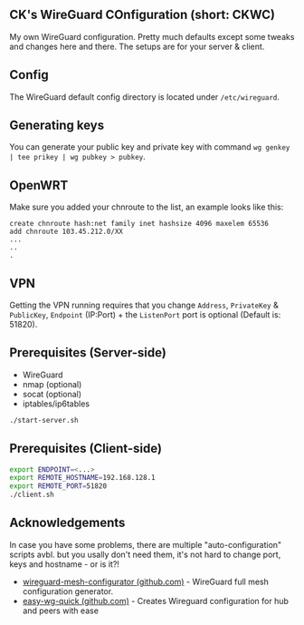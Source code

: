 ## CK's WireGuard COnfiguration (short: CKWC)

My own WireGuard configuration. Pretty much defaults except some tweaks and changes here and there. The setups are for your server & client.


## Config

The WireGuard default config directory is located under `/etc/wireguard`. 


## Generating keys

You can generate your public key and private key with command `wg genkey | tee prikey | wg pubkey > pubkey`.


## OpenWRT

Make sure you added your chnroute to the list, an example looks like this:
```
create chnroute hash:net family inet hashsize 4096 maxelem 65536
add chnroute 103.45.212.0/XX
...
..
.
```


## VPN

Getting the VPN running requires that you change `Address`, `PrivateKey` & `PublicKey`, `Endpoint` (IP:Port) + the `ListenPort` port is optional (Default is: 51820).

## Prerequisites (Server-side)

* WireGuard
* nmap (optional)
* socat (optional)
* iptables/ip6tables

```sh
./start-server.sh
```

## Prerequisites (Client-side)

```sh
export ENDPOINT=<...>
export REMOTE_HOSTNAME=192.168.128.1
export REMOTE_PORT=51820
./client.sh
```

## Acknowledgements

In case you have some problems, there are multiple "auto-configuration" scripts avbl. but you usally don't need them, it's not hard to change port, keys and hostname - or is it?!

* [wireguard-mesh-configurator (github.com)](https://github.com/k4yt3x/wireguard-mesh-configurator) - WireGuard full mesh configuration generator.
* [easy-wg-quick (github.com)](https://github.com/burghardt/easy-wg-quick) - Creates Wireguard configuration for hub and peers with ease

